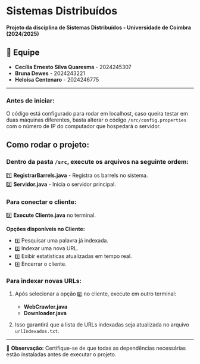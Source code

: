 # Sistemas Distribuídos

**Projeto da disciplina de Sistemas Distribuídos - Universidade de Coimbra (2024/2025)**

## 👥 Equipe
- **Cecília Ernesto Silva Quaresma** - 2024245307
- **Bruna Dewes** - 2024243221
- **Heloísa Centenaro** - 2024246775

---
### Antes de iniciar:

O código está configurado para rodar em localhost, caso queira testar em duas máquinas diferentes, basta alterar o código `/src/config.properties` com o número de IP do computador que hospedará o servidor.

## Como rodar o projeto:

### Dentro da pasta `/src`, execute os arquivos na seguinte ordem:

1️⃣ **RegistrarBarrels.java** - Registra os barrels no sistema.  
2️⃣ **Servidor.java** - Inicia o servidor principal.  

### Para conectar o cliente:
3️⃣ **Execute Cliente.java** no terminal.

**Opções disponíveis no Cliente:**  
- `1️⃣` Pesquisar uma palavra já indexada.  
- `2️⃣` Indexar uma nova URL.  
- `3️⃣` Exibir estatísticas atualizadas em tempo real.  
- `4️⃣` Encerrar o cliente.  

### Para indexar novas URLs:
1. Após selecionar a opção `2️⃣` no cliente, execute em outro terminal:  
   - **WebCrawler.java**  
   - **Downloader.java**  

2. Isso garantirá que a lista de URLs indexadas seja atualizada no arquivo `urlIndexados.txt`.  

---

📌 **Observação:** Certifique-se de que todas as dependências necessárias estão instaladas antes de executar o projeto.  

